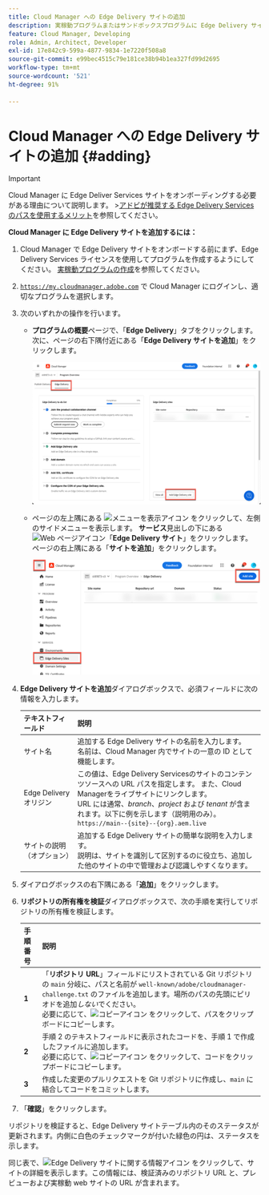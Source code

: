 ```yaml
---
title: Cloud Manager への Edge Delivery サイトの追加
description: 実稼動プログラムまたはサンドボックスプログラムに Edge Delivery サイトを追加する方法について説明します。
feature: Cloud Manager, Developing
role: Admin, Architect, Developer
exl-id: 17e842c9-599a-4877-9834-1e7220f508a8
source-git-commit: e99bec4515c79e181ce38b94b1ea327fd99d2695
workflow-type: tm+mt
source-wordcount: '521'
ht-degree: 91%

---
```


# Cloud Manager への Edge Delivery サイトの追加 {#adding}

>[!IMPORTANT]
>
>Cloud Manager に Edge Deliver Services サイトをオンボーディングする必要がある理由について説明します。
>&#x200B;>[アドビが推奨する Edge Delivery Services のパスを使用するメリット](/help/implementing/cloud-manager/edge-delivery/introduction-to-edge-delivery-services.md#recommended-path-eds)を参照してください。

**Cloud Manager に Edge Delivery サイトを追加するには：**

1. Cloud Manager で Edge Delivery サイトをオンボードする前にまず、Edge Delivery Services ライセンスを使用してプログラムを作成するようにしてください。
[実稼動プログラムの作成](/help/implementing/cloud-manager/getting-access-to-aem-in-cloud/creating-production-programs.md)を参照してください。
1. [`https://my.cloudmanager.adobe.com`](https://my.cloudmanager.adobe.com/) で Cloud Manager にログインし、適切なプログラムを選択します。
1. 次のいずれかの操作を行います。

   * **プログラムの概要**&#x200B;ページで、「**Edge Delivery**」タブをクリックします。次に、ページの右下隅付近にある「**Edge Delivery サイトを追加**」をクリックします。

     ![「Edge Delivery」タブからの Edge Delivery サイトの追加](/help/implementing/cloud-manager/assets/cm-eds-add1.png)

   * ページの左上隅にある ![メニューを表示アイコン](https://spectrum.adobe.com/static/icons/workflow_18/Smock_ShowMenu_18_N.svg) をクリックして、左側のサイドメニューを表示します。
**サービス**&#x200B;見出しの下にある ![Web ページアイコン](https://spectrum.adobe.com/static/icons/workflow_18/Smock_WebPages_18_N.svg)「**Edge Delivery サイト**」をクリックします。
ページの右上隅にある「**サイトを追加**」をクリックします。

     ![「Edge Delivery サイト」ボタンからの Edge Delivery サイトの追加](/help/implementing/cloud-manager/assets/cm-eds-add2.png)

1. **Edge Delivery サイトを追加**&#x200B;ダイアログボックスで、必須フィールドに次の情報を入力します。

   | テキストフィールド | 説明 |
   | - | --- |
   | サイト名 | 追加する Edge Delivery サイトの名前を入力します。<br>名前は、Cloud Manager 内でサイトの一意の ID として機能します。 |
   | Edge Delivery オリジン | この値は、Edge Delivery Servicesのサイトのコンテンツソースへの URL パスを指定します。 また、Cloud Managerをライブサイトにリンクします。<br>URL には通常、*branch*、*project* および *tenant* が含まれます。以下に例を示します（説明用のみ）。<br>`https://main--{site}--{org}.aem.live` |
   | サイトの説明（オプション） | 追加する Edge Delivery サイトの簡単な説明を入力します。<br>説明は、サイトを識別して区別するのに役立ち、追加した他のサイトの中で管理および認識しやすくなります。 |

1. ダイアログボックスの右下隅にある「**追加**」をクリックします。

1. **リポジトリの所有権を検証**&#x200B;ダイアログボックスで、次の手順を実行してリポジトリの所有権を検証します。

   | 手順番号 | 説明 |
   | - | - |
   | **1** | 「**リポジトリ URL**」フィールドにリストされている Git リポジトリの `main` 分岐に、パスと名前が `well-known/adobe/cloudmanager-challenge.txt` のファイルを追加します。場所のパスの先頭にピリオドを追加&#x200B;*しない*&#x200B;でください。<br>必要に応じて、![コピーアイコン](https://spectrum.adobe.com/static/icons/workflow_18/Smock_Copy_18_N.svg) をクリックして、パスをクリップボードにコピーします。 |
   | **2** | 手順 2 のテキストフィールドに表示されたコードを、手順 1 で作成したファイルに追加します。<br>必要に応じて、![コピーアイコン](https://spectrum.adobe.com/static/icons/workflow_18/Smock_Copy_18_N.svg) をクリックして、コードをクリップボードにコピーします。 |
   | **3** | 作成した変更のプルリクエストを Git リポジトリに作成し、`main` に結合してコードをコミットします。 |

1. 「**確認**」をクリックします。

リポジトリを検証すると、Edge Delivery サイトテーブル内のそのステータスが更新されます。内側に白色のチェックマークが付いた緑色の円は、ステータスを示します。

同じ表で、![Edge Delivery サイトに関する情報アイコン](https://spectrum.adobe.com/static/icons/workflow_18/Smock_InfoOutline_18_N.svg) をクリックして、サイトの詳細を表示します。この情報には、検証済みのリポジトリ URL と、プレビューおよび実稼動 web サイトの URL が含まれます。
